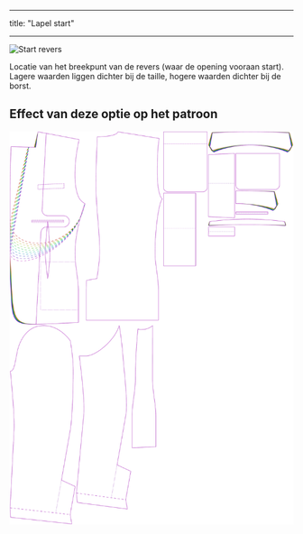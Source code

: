 - - -
title: "Lapel start"
- - -

![Start revers](lapelstart.svg)

Locatie van het breekpunt van de revers (waar de opening vooraan start). Lagere waarden liggen dichter bij de taille, hogere waarden dichter bij de borst.

## Effect van deze optie op het patroon

![Deze afbeelding toont het effect van deze optie door meerdere varianten die een andere waarde hebben voor deze optie te vervangen](jaeger_lapelstart_sample.svg "Effect of this option on the pattern")
